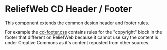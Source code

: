 ReliefWeb CD Header / Footer
============================

This component extends the common design header and footer rules.

For example the [cd-footer.css](cd-footer.css) contains rules for the "copyright" block in the footer that different on ReliefWeb because it cannot use say the content is under Creative Commons as it's content reposted from other sources.
